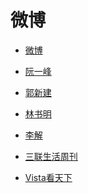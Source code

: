 # 微博


<div id = "首"></div>
<script src = "../js/首.js"></script>


* [微博](https://m.weibo.cn/)


* [阮一峰](https://m.weibo.cn/u/1400854834)


* [郭新建](https://m.weibo.cn/u/5243509390)
* [林书明](https://m.weibo.cn/u/1811781304)
* [李解](https://m.weibo.cn/u/1402788537)


* [三联生活周刊](https://m.weibo.cn/u/1191965271)
* [Vista看天下](https://m.weibo.cn/u/1323527941)
